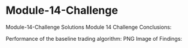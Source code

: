 # Module-14-Challenge
Module-14-Challenge Solutions
Module 14 Challenge Conclusions:

Performance of the baseline trading algorithm:
PNG Image of Findings:
